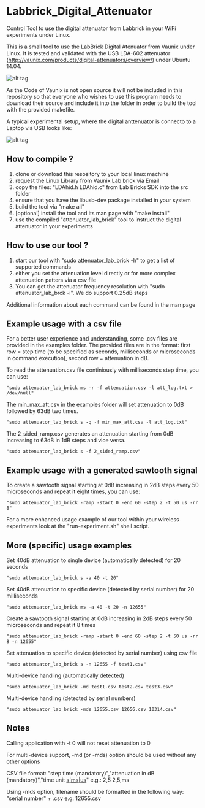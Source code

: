 # Labbrick_Digital_Attenuator
Control Tool to use the digital attenuator from Labbrick in your WiFi experiments under Linux.

This is a small tool to use the LabBrick Digital Atenuator from Vaunix under Linux. It is tested and validated with the USB LDA-602 attenuator (http://vaunix.com/products/digital-attenuators/overview/) under Ubuntu 14.04.

![alt tag](https://cloud.githubusercontent.com/assets/1880886/9039179/033e9f86-39fa-11e5-869c-4fd7ee60424e.jpg)

As the Code of Vaunix is not open source it will not be included in this
repository so that everyone who wishes to use this program needs to download
their source and include it into the folder in order to build the tool with the provided makefile.

A typical experimental setup, where the digital anttenuator is connecto to a Laptop via USB looks like:

![alt tag](https://cloud.githubusercontent.com/assets/1880886/9039288/a4e8f3c2-39fa-11e5-8fd9-68f4c43a9418.jpg)

## How to compile ?

1. clone or download this resository to your local linux machine
2. request the Linux Library from Vaunix Lab brick via Email
3. copy the files: "LDAhid.h LDAhid.c" from Lab Bricks SDK into the src folder
5. ensure that you have the libusb-dev package installed in your system
6. build the tool via "make all"
7. [optional] install the tool and its man page with "make install"
8. use the compiled "attenuator_lab_brick" tool to instruct the digital attenuator in your experiments

## How to use our tool ?

1. start our tool with  "sudo attenuator_lab_brick -h" to get a list of supported commands
2. either you set the attenuation level directly or for more complex attenuation patters via a csv file
3. You can get the attenuator frequency resolution with "sudo attenuator_lab_brck -i". We do support 0.25dB steps

Additional information about each command can be found in the man page

## Example usage with a csv file
For a better user experience and understanding, some .csv files are provided in the examples folder.
The provided files are in the format: first row = step time (to be specified as seconds, milliseconds or microseconds in command execution), second row = attenuation in dB.

To read the attenuation.csv file continiously with milliseconds step time, you can use:
```
"sudo attenuator_lab_brick ms -r -f attenuation.csv -l att_log.txt > /dev/null"
```

The min_max_att.csv in the examples folder will set attenuation to 0dB followed by 63dB two times.
```
"sudo attenuator_lab_brick s -q -f min_max_att.csv -l att_log.txt"
```

The 2_sided_ramp.csv generates an attenuation starting from 0dB increasing to 63dB in 1dB steps and vice versa.
```
"sudo attenuator_lab_brick s -f 2_sided_ramp.csv"
```

## Example usage with a generated sawtooth signal

To create a sawtooth signal starting at 0dB increasing in 2dB steps every 50 microseconds and repeat it eight times, you can use:
```
"sudo attenuator_lab_brick -ramp -start 0 -end 60 -step 2 -t 50 us -rr 8"
```
For a more enhanced usage example of our tool within your wireless experiments look at the "run-experiment.sh" shell script.

## More (specific) usage examples
Set 40dB attenuation to single device (automatically detected) for 20 seconds
```
"sudo attenuator_lab_brick s -a 40 -t 20"
```

Set 40dB attenuation to specific device (detected by serial number) for 20 milliseconds
```
"sudo attenuator_lab_brick ms -a 40 -t 20 -n 12655"
```

Create a sawtooth signal starting at 0dB increasing in 2dB steps every 50 microseconds and repeat it 8 times
```
"sudo attenuator_lab_brick -ramp -start 0 -end 60 -step 2 -t 50 us -rr 8 -n 12655"
```

Set attenuation to specific device (detected by serial number) using csv file
```
"sudo attenuator_lab_brick s -n 12655 -f test1.csv"
```

Multi-device handling (automatically detected)
```
"sudo attenuator_lab_brick -md test1.csv test2.csv test3.csv"
```

Multi-device handling (detected by serial numbers)
```
"sudo attenuator_lab_brick -mds 12655.csv 12656.csv 10314.csv"
```

## Notes
Calling application with -t 0 will not reset attenuation to 0

For multi-device support, -md (or -mds) option should be used without any other options

CSV file format:
"step time (mandatory)","attenuation in dB (mandatory)","time unit [s|ms|us](optional)"
e.g.:
2,5
2,5,ms

Using -mds option, filename should be formatted in the following way:
"serial number" + .csv
e.g:
12655.csv
